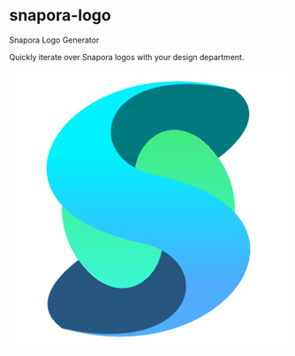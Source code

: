 # snapora-logo
Snapora Logo Generator

Quickly iterate over Snapora logos with your design department.

![alt text](https://github.com/dabulla/snapora-logo/raw/master/snapora-logo.png)